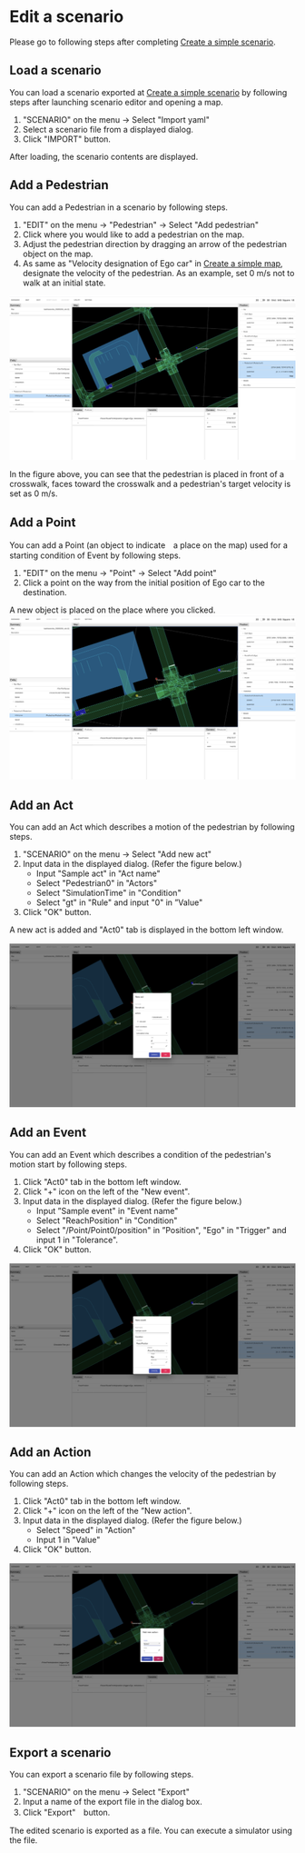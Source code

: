 # Edit a scenario

Please go to following steps after completing [Create a simple scenario](simple_en.md 'simple_en.md').

## Load a scenario

You can load a scenario exported at [Create a simple scenario](simple_en.md 'simple_en.md') by following steps after launching scenario editor and opening a map.

1. "SCENARIO" on the menu -> Select "Import yaml"
2. Select a scenario file from a displayed dialog.
3. Click "IMPORT" button.

After loading, the scenario contents are displayed.

## Add a Pedestrian

You can add a Pedestrian in a scenario by following steps.

1. "EDIT" on the menu -> "Pedestrian" -> Select "Add pedestrian"
2. Click where you would like to add a pedestrian on the map.
3. Adjust the pedestrian direction by dragging an arrow of the pedestrian object on the map.
4. As same as "Velocity designation of Ego car" in [Create a simple map](simple_en.md 'simple_en.md'), designate the velocity of the pedestrian. As an example, set 0 m/s not to walk at an initial state.

![](screenshot04.png)

In the figure above, you can see that the pedestrian is placed in front of a crosswalk, faces toward the crosswalk and a pedestrian's target velocity is set as 0 m/s. 

## Add a Point

You can add a Point (an object to indicate　a place on the map) used for a starting condition of Event by following steps.

1. "EDIT" on the menu -> "Point" -> Select "Add point"
2. Click a point on the way from the initial position of Ego car to the destination.

A new object is placed on the place where you clicked.
![](screenshot05.png)

## Add an Act

You can add an Act which describes a motion of the pedestrian by following steps.

1. "SCENARIO" on the menu -> Select "Add new act"
2. Input data in the displayed dialog. (Refer the figure below.)
   - Input "Sample act" in "Act name"
   - Select "Pedestrian0" in "Actors"
   - Select "SimulationTime" in "Condition"
   - Select "gt" in "Rule" and input "0" in ”Value"
3. Click "OK" button.

A new act is added and "Act0" tab is displayed in the bottom left window.

![](screenshot06.png)

## Add an Event

You can add an Event which describes a condition of the pedestrian's motion start by following steps.

1. Click "Act0" tab in the bottom left window.
2. Click "+" icon on the left of the "New event".
3. Input data in the displayed dialog. (Refer the figure below.)
   - Input ”Sample event" in "Event name"
   - Select "ReachPosition" in "Condition"
   - Select "/Point/Point0/position" in ”Position", "Ego" in "Trigger" and input 1 in "Tolerance".
4. Click "OK" button.

![](screenshot07.png)

## Add an Action

You can add an Action which changes the velocity of the pedestrian by following steps.

1. Click "Act0" tab in the bottom left window.
2. Click "+" icon on the left of the ”New action".
3. Input data in the displayed dialog. (Refer the figure below.)
   - Select "Speed" in "Action"
   - Input 1 in "Value"
4. Click "OK" button.

![](screenshot08.png)

## Export a scenario

You can export a scenario file by following steps.

1. "SCENARIO" on the menu -> Select "Export"
2. Input a name of the export file in the dialog box.
3. Click "Export"　button.

The edited scenario is exported as a file. You can execute a simulator using the file.
